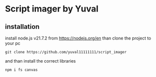 # Script imager by Yuval
## installation
install node.js v21.7.2 from https://nodejs.org/en
than clone the project to your pc 
```
git clone https://github.com/yuval11111111/script_imager
```
and than install the correct libraries
```
npm i fs canvas
```